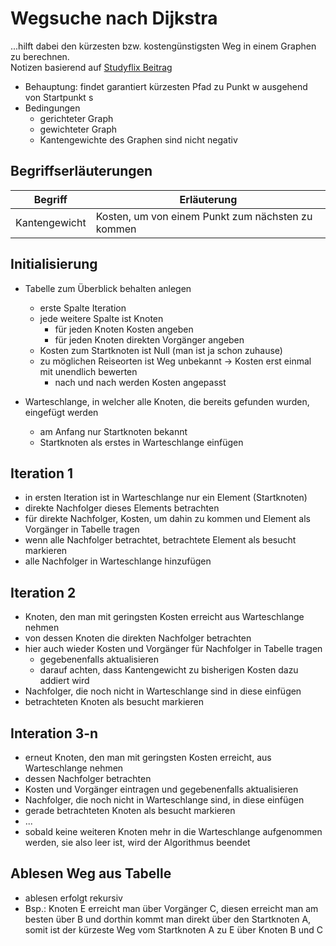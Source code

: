 # Wegsuche nach Dijkstra

...hilft dabei den kürzesten bzw. kostengünstigsten Weg in einem Graphen zu berechnen.\
Notizen basierend auf [Studyflix Beitrag](ht.tps://studyflix.de/informatik/dijkstra-algorithmus-1291)

- Behauptung: findet garantiert kürzesten Pfad zu Punkt w ausgehend von Startpunkt s
- Bedingungen
  - gerichteter Graph
  - gewichteter Graph
  - Kantengewichte des Graphen sind nicht negativ

## Begriffserläuterungen

| Begriff       | Erläuterung                                       |
|---------------|---------------------------------------------------|
| Kantengewicht | Kosten, um von einem Punkt zum nächsten zu kommen |

## Initialisierung

- Tabelle zum Überblick behalten anlegen
  - erste Spalte Iteration
  - jede weitere Spalte ist Knoten
    - für jeden Knoten Kosten angeben
    - für jeden Knoten direkten Vorgänger angeben
  - Kosten zum Startknoten ist Null (man ist ja schon zuhause)
  - zu möglichen Reiseorten ist Weg unbekannt -> Kosten erst einmal mit unendlich bewerten
    - nach und nach werden Kosten angepasst

- Warteschlange, in welcher alle Knoten, die bereits gefunden wurden, eingefügt werden
  - am Anfang nur Startknoten bekannt
  - Startknoten als erstes in Warteschlange einfügen

## Iteration 1

- in ersten Iteration ist in Warteschlange nur ein Element (Startknoten)
- direkte Nachfolger dieses Elements betrachten
- für direkte Nachfolger, Kosten, um dahin zu kommen und Element als Vorgänger in Tabelle tragen
- wenn alle Nachfolger betrachtet, betrachtete Element als besucht markieren
- alle Nachfolger in Warteschlange hinzufügen

## Iteration 2

- Knoten, den man mit geringsten Kosten erreicht aus Warteschlange nehmen
- von dessen Knoten die direkten Nachfolger betrachten
- hier auch wieder Kosten und Vorgänger für Nachfolger in Tabelle tragen
  - gegebenenfalls aktualisieren
  - darauf achten, dass Kantengewicht zu bisherigen Kosten dazu addiert wird
- Nachfolger, die noch nicht in Warteschlange sind in diese einfügen
- betrachteten Knoten als besucht markieren

## Interation 3-n

- erneut Knoten, den man mit geringsten Kosten erreicht, aus Warteschlange nehmen
- dessen Nachfolger betrachten
- Kosten und Vorgänger eintragen und gegebenenfalls aktualisieren
- Nachfolger, die noch nicht in Warteschlange sind, in diese einfügen
- gerade betrachteten Knoten als besucht markieren
- ...
- sobald keine weiteren Knoten mehr in die Warteschlange aufgenommen werden, sie also leer ist, wird der Algorithmus beendet

## Ablesen Weg aus Tabelle

- ablesen erfolgt rekursiv
- Bsp.: Knoten E erreicht man über Vorgänger C, diesen erreicht man am besten über B und dorthin kommt man direkt über den Startknoten A, somit ist der kürzeste Weg vom Startknoten A zu E über Knoten B und C
